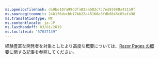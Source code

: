 ```yaml
---
ms.openlocfilehash: da9be107a99ddfa02aa582c7c7ed83080a421b9f
ms.sourcegitcommit: 24b1f6decbb17bb22a45166e5fdb0845c65af498
ms.translationtype: MT
ms.contentlocale: ja-JP
ms.lasthandoff: 03/01/2019
ms.locfileid: "57037139"
---
```

経験豊富な開発者を対象としたより高度な概要については、[Razor Pages の概要](xref:razor-pages/index)に関する記事を参照してください。
